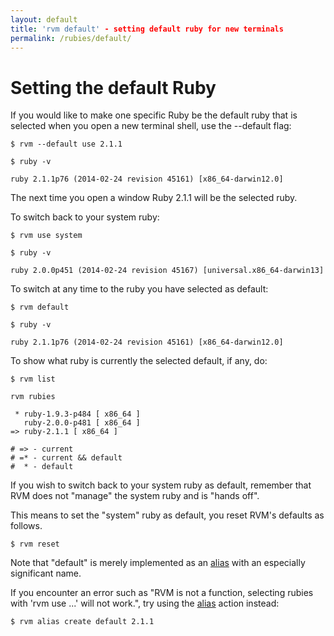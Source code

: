 ```yaml
---
layout: default
title: 'rvm default' - setting default ruby for new terminals
permalink: /rubies/default/
---
```


# Setting the default Ruby

If you would like to make one specific Ruby be the default ruby that is selected
when you open a new terminal shell, use the --default flag:

```
$ rvm --default use 2.1.1

$ ruby -v

ruby 2.1.1p76 (2014-02-24 revision 45161) [x86_64-darwin12.0]
```

The next time you open a window Ruby 2.1.1 will be the selected ruby.

To switch back to your system ruby:

```
$ rvm use system

$ ruby -v

ruby 2.0.0p451 (2014-02-24 revision 45167) [universal.x86_64-darwin13]
```

To switch at any time to the ruby you have selected as default:

```
$ rvm default

$ ruby -v

ruby 2.1.1p76 (2014-02-24 revision 45161) [x86_64-darwin12.0]
```

To show what ruby is currently the selected default, if any, do:

```
$ rvm list

rvm rubies

 * ruby-1.9.3-p484 [ x86_64 ]
   ruby-2.0.0-p481 [ x86_64 ]
=> ruby-2.1.1 [ x86_64 ]

# => - current
# =* - current && default
#  * - default
```

If you wish to switch back to your system ruby as default, remember that RVM
does not "manage" the system ruby and is "hands off".

This means to set the "system" ruby as default, you reset RVM's defaults as
follows.

```
$ rvm reset
```

Note that "default" is merely implemented as an [alias](/rubies/alias/) with an
especially significant name.

If you encounter an error such as "RVM is not a function, selecting rubies with
'rvm use ...' will not work.", try using the [alias](/rubies/alias/) action
instead:

```
$ rvm alias create default 2.1.1
```
